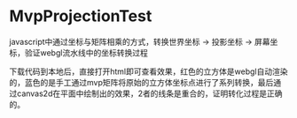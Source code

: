 # MvpProjectionTest
javascript中通过坐标与矩阵相乘的方式，转换世界坐标 -> 投影坐标 -> 屏幕坐标，验证webgl流水线中的坐标转换过程

下载代码到本地后，直接打开html即可查看效果，红色的立方体是webgl自动渲染的，蓝色的是手工通过mvp矩阵将原始的立方体坐标点进行了系列转换，最后通过canvas2d在平面中绘制出的效果，2者的线条是重合的，证明转化过程是正确的。
